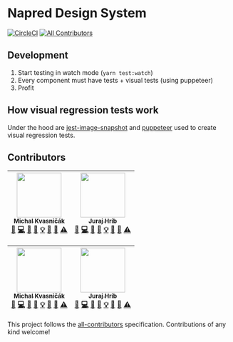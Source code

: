 # Napred Design System

[![CircleCI](https://circleci.com/gh/napred/designsystem/tree/master.svg?style=svg&circle-token=d27d4754b61f1cf0079a1458f835deddc5868c6e)](https://circleci.com/gh/napred/designsystem/tree/master)
[![All Contributors](https://img.shields.io/badge/all_contributors-2-orange.svg?style=flat-square)](#contributors)

## Development

1. Start testing in watch mode (`yarn test:watch`)
2. Every component must have tests + visual tests (using puppeteer)
3. Profit

## How visual regression tests work

Under the hood are [jest-image-snapshot](https://github.com/americanexpress/jest-image-snapshot) and [puppeteer](https://github.com/GoogleChrome/puppeteer) used to create visual regression tests.

## Contributors

<!-- ALL-CONTRIBUTORS-LIST:START - Do not remove or modify this section -->
<!-- prettier-ignore -->
| [<img src="https://avatars1.githubusercontent.com/u/174716?v=4" width="100px;"/><br /><sub><b>Michal Kvasničák</b></sub>](https://github.com/michalkvasnicak)<br />[💬](#question-michalkvasnicak "Answering Questions") [💻](https://github.com/napred/@napred/designsystem/commits?author=michalkvasnicak "Code") [🎨](#design-michalkvasnicak "Design") [📖](https://github.com/napred/@napred/designsystem/commits?author=michalkvasnicak "Documentation") [💡](#example-michalkvasnicak "Examples") [🤔](#ideas-michalkvasnicak "Ideas, Planning, & Feedback") [👀](#review-michalkvasnicak "Reviewed Pull Requests") [⚠️](https://github.com/napred/@napred/designsystem/commits?author=michalkvasnicak "Tests") | [<img src="https://avatars1.githubusercontent.com/u/373788?v=4" width="100px;"/><br /><sub><b>Juraj Hríb</b></sub>](https://github.com/jurajhrib)<br />[💬](#question-jurajhrib "Answering Questions") [💻](https://github.com/napred/@napred/designsystem/commits?author=jurajhrib "Code") [🎨](#design-jurajhrib "Design") [📖](https://github.com/napred/@napred/designsystem/commits?author=jurajhrib "Documentation") [💡](#example-jurajhrib "Examples") [🤔](#ideas-jurajhrib "Ideas, Planning, & Feedback") [👀](#review-jurajhrib "Reviewed Pull Requests") [⚠️](https://github.com/napred/@napred/designsystem/commits?author=jurajhrib "Tests") |
| :---: | :---: |
<!-- ALL-CONTRIBUTORS-LIST:END -->
<!-- ALL-CONTRIBUTORS-LIST:START - Do not remove or modify this section -->
<!-- prettier-ignore -->
| [<img src="https://avatars1.githubusercontent.com/u/174716?v=4" width="100px;"/><br /><sub><b>Michal Kvasničák</b></sub>](https://github.com/michalkvasnicak)<br />[💬](#question-michalkvasnicak "Answering Questions") [💻](https://github.com/napred/@napred/designsystem/commits?author=michalkvasnicak "Code") [🎨](#design-michalkvasnicak "Design") [📖](https://github.com/napred/@napred/designsystem/commits?author=michalkvasnicak "Documentation") [💡](#example-michalkvasnicak "Examples") [🤔](#ideas-michalkvasnicak "Ideas, Planning, & Feedback") [👀](#review-michalkvasnicak "Reviewed Pull Requests") [⚠️](https://github.com/napred/@napred/designsystem/commits?author=michalkvasnicak "Tests") | [<img src="https://avatars1.githubusercontent.com/u/373788?v=4" width="100px;"/><br /><sub><b>Juraj Hríb</b></sub>](https://github.com/jurajhrib)<br />[💬](#question-jurajhrib "Answering Questions") [💻](https://github.com/napred/@napred/designsystem/commits?author=jurajhrib "Code") [🎨](#design-jurajhrib "Design") [📖](https://github.com/napred/@napred/designsystem/commits?author=jurajhrib "Documentation") [💡](#example-jurajhrib "Examples") [🤔](#ideas-jurajhrib "Ideas, Planning, & Feedback") [👀](#review-jurajhrib "Reviewed Pull Requests") [⚠️](https://github.com/napred/@napred/designsystem/commits?author=jurajhrib "Tests") |
| :---: | :---: |

<!-- ALL-CONTRIBUTORS-LIST:END -->

This project follows the [all-contributors](https://github.com/kentcdodds/all-contributors) specification. Contributions of any kind welcome!
